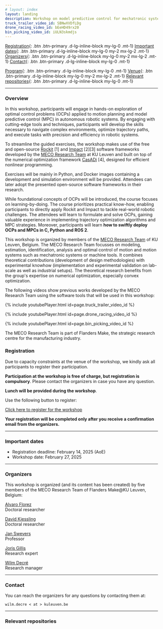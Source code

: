 ```yaml
---
# layout: index
layout: landing
description: Workshop on model predictive control for mechatronic systems
truck_trailer_video_id: SBNwXVDfLDg
drone_racing_video_id: bEeHD49rx20
bin_picking_video_id: iULN3skmdjs
---
```



[Registration](#registration){: .btn .btn-primary .d-lg-inline-block my-lg-0 .mt-1}
[Important dates](#important-dates){: .btn .btn-primary .d-lg-inline-block my-lg-0 my-2 mx-lg-2 .mt-1}
[Organizers](#organizers){: .btn .btn-primary .d-lg-inline-block my-lg-0 my-2 mx-lg-2 .mt-1}
[Contact](#contact){: .btn .btn-primary .d-lg-inline-block my-lg-0 .mt-1} 
 
[Program](#program){: .btn .btn-primary .d-lg-inline-block my-lg-0 .mt-1}
[Venue](#venue){: .btn .btn-primary .d-lg-inline-block my-lg-0 my-2 mx-lg-2 .mt-1}
[Relevant repositories](#relevant-repositories){: .btn .btn-primary .d-lg-inline-block my-lg-0 .mt-1}

***

### Overview

In this workshop, participants will engage in hands-on exploration of optimal control problems (OCPs) applied to motion planning and model predictive control (MPC) in autonomous robotic systems. By engaging with cutting-edge tools and techniques, participants will develop the skills necessary to navigate complex environments, optimize trajectory paths, and execute tasks with precision and efficiency in robotic systems.

To streamline the guided exercises, the workshop makes use of the free and open-source [Rockit](https://gitlab.kuleuven.be/meco-software/rockit) [1] and [Impact](https://gitlab.kuleuven.be/meco-software/impact) [2][3] software frameworks developed by the [MECO Research Team](https://www.mech.kuleuven.be/en/pma/research/meco) at KU Leuven and built on top of the numerical optimization framework [CasADi](https://github.com/casadi/casadi) [4], designed for efficient nonlinear programming. 

Exercises will be mainly in Python, and Docker images containing a development and simulation environment will be provided. Attendees can later adopt the presented open-source software frameworks in their research.

While foundational concepts of OCPs will be introduced, the course focuses on learning-by-doing. The course prioritizes practical know-how, enabling participants to directly apply Rockit and Impact to tackle real-world robotic challenges. The attendees will learn to formulate and solve OCPs, gaining valuable experience in implementing trajectory optimization algorithms and MPC strategies. Moreover, participants will learn **how to swiftly deploy OCPs and MPCs in C, Python and ROS 2**.


This workshop is organized by members of the [MECO Research Team](https://www.mech.kuleuven.be/en/pma/research/meco) of KU Leuven, Belgium. The MECO Research Team focusses on modeling, estimation, identification, analysis and optimal control of motion and motion systems such as mechatronic systems or machine tools. It combines theoretical contributions (development of design methodologies) with experimental knowhow (implementation and experimental validation on lab-scale as well as industrial setups). The theoretical research benefits from the group's expertise on numerical optimization, especially convex optimization. 

The following videos show previous works developed by the MECO Research Team using the software tools that will be used in this workshop:

{% include youtubePlayer.html id=page.truck_trailer_video_id %}

{% include youtubePlayer.html id=page.drone_racing_video_id %}

{% include youtubePlayer.html id=page.bin_picking_video_id %}

The MECO Research Team is part of Flanders Make, the strategic research centre for the manufacturing industry.

### Registration

Due to capacity constraints at the venue of the workshop, we kindly ask all participants to register their participation. 

**Participation at the workshop is free of charge, but registration is compulsory**. Please contact the organizers in case you have any question.

**Lunch will be provided during the workshop**.

Use the following button to register:


<a href="javascript:void(0)" type="button" class="btn btn-primary d-lg-inline-block my-lg-0 disabled" target="_blank " disabled>Click here to register for the workshop</a>

**Your registration will be completed only after you receive a confirmation email from the organizers.**

***

### Important dates

- Registration deadline: February 14, 2025 (AoE)
- Workshop date: February 27, 2025

***

### Organizers

This workshop is organized (and its content has been created) by five members of the MECO Research Team of Flanders Make@KU Leuven, Belgium: 

[Alvaro Florez](https://www.mech.kuleuven.be/en/pma/research/meco/people/00142153)  
Doctoral researcher

[David Kiessling](https://www.mech.kuleuven.be/en/pma/research/meco/people/00140695)  
Doctoral researcher

[Jan Swevers](https://www.mech.kuleuven.be/en/pma/research/meco/people/00015548)  
Professor

[Joris Gillis](https://www.mech.kuleuven.be/en/pma/research/meco/people/00052373)  
Research expert

[Wilm Decré](https://www.mech.kuleuven.be/en/pma/research/meco/people/00052672)  
Research manager

***

### Contact

You can reach the organizers for any questions by contacting them at:

    wilm.decre < at > kuleuven.be

*** 

### Relevant repositories
